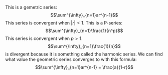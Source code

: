 This is a gemetric series:
$$\sum^{\infty}_{n=1}ar^{n-1}$$
This series is convergent when $|r| < 1$.
This is a P-series:
$$\sum^{\infty}_{n=1}\frac{1}{n^p}$$
This series is convergent when $p > 1$.
$$\sum^{\infty}_{n=1}\frac{1}{n}$$ is divergent because it is something called the harmonic series.
We can find what value the geometric series converges to with this formula:
$$\sum^{\infty}_{n=1}ar^{n-1} = \frac{a}{1-r}$$ 